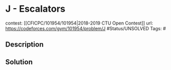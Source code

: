 # J - Escalators

contest: [[CFICPC/101954/101954|2018-2019 CTU Open Contest]]
url: https://codeforces.com/gym/101954/problem/J
#Status/UNSOLVED
Tags: #

## Description

## Solution

